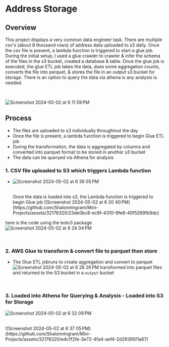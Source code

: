 # Address Storage 

## Overview
This project displays a very common data engineer task. There are multiple csv's (about 8 thousand rows) of address data uploaded to s3 daily. Once the csv file is present, a lambda function is triggered to start a glue job. During the initial setup, I used a glue crawler to crawler & infer the schema of the files in the s3 bucket, created a database & table. Once the glue job is executed, the glue ETL job takes the data, does some aggregation counts, converts the file into parquet, & stores the file in an output s3 bucket for storage. There is an option to query the data via athena is any analysis is needed. 

<br>

![Screenshot 2024-05-02 at 6 11 59 PM](https://github.com/ShalonnIngram/Mini-Projects/assets/32176320/e788ad19-0ccf-42ab-bc89-78c4bd069af6)



## Process
- The files are uploaded to s3 individually throughtout the day
- Once the file is present, a lambda function is triggered to begin Glue ETL job
- During the transformation, the data is aggregated by columns and converted into parquet format to be stored in another s3 bucket
- The data can be queryed via Athena for analysis 



### 1. CSV file uploaded to S3 which triggers Lambda function 
- ![Screenshot 2024-05-02 at 6 36 05 PM](https://github.com/ShalonnIngram/Mini-Projects/assets/32176320/f92dacdf-117e-435b-8d9a-de6e32d4a5e9)

  <br> 
  Once the data is loaded into s3, the Lambda function is triggered to begin Glue job ![Screenshot 2024-05-02 at 6 20 40 PM](https://github.com/ShalonnIngram/Mini-Projects/assets/32176320/23de0bc8-ec6f-4310-9fe8-40f5269fb9dc)
 here is the code using the boto3 package
![Screenshot 2024-05-02 at 6 24 04 PM](https://github.com/ShalonnIngram/Mini-Projects/assets/32176320/0b836312-ac72-4ed8-977e-b54dc772dd41)

<br>

### 2. AWS Glue to transform & convert file to parquet then store
 - The Glue ETL jobruns to create aggregation and convert to parquet ![Screenshot 2024-05-02 at 6 28 26 PM](https://github.com/ShalonnIngram/Mini-Projects/assets/32176320/a501ec74-2038-41d5-a475-1cc28659a4a9) transformed into parquet files and returned to the S3 bucket in a `output` bucket

<br>

### 3. Loaded into Athena for Querying & Analysis - Loaded into S3 for Storage

![Screenshot 2024-05-02 at 6 32 09 PM](https://github.com/ShalonnIngram/Mini-Projects/assets/32176320/ea28de29-a1e2-4f12-8c35-e75e0f0e09a8)

<br>
![Screenshot 2024-05-02 at 6 37 05 PM](https://github.com/ShalonnIngram/Mini-Projects/assets/32176320/e4c1f2fe-3e72-4fa4-aef4-2d29395f1a67)




